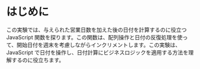 # はじめに

この実験では、与えられた営業日数を加えた後の日付を計算するのに役立つ JavaScript 関数を探ります。この関数は、配列操作と日付の反復処理を使って、開始日付を週末を考慮しながらインクリメントします。この実験は、JavaScript で日付を操作し、日付計算にビジネスロジックを適用する方法を理解するのに役立ちます。
